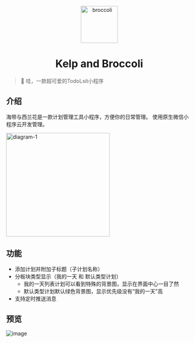 <p align="center">
<img src="https://6f6e-on-line-1gqban3ba49e3d35-1302613116.tcb.qcloud.la/broccoli.png?sign=7b6211e60087fd8fb1909cca697cb0a3&t=1612709339" alt="broccoli" width="100">
</p>
<h1 align="center">Kelp and Broccoli</h1>

> 🍭 哇，一款超可爱的TodoLsit小程序

## 介绍

海带与西兰花是一款计划管理工具小程序，方便你的日常管理。
使用原生微信小程序云开发管理。
<p>
<img src="https://6f6e-on-line-1gqban3ba49e3d35-1302613116.tcb.qcloud.la/broccoli_3.png?sign=259f4e7b88e911421cbeb63c842d11de&t=1640624761" alt="diagram-1" width="280">
</p>

## 功能

-   添加计划并附加子标题（子计划名称）
-   分板块类型显示（我的一天 和 默认类型计划）
    -   我的一天列表计划可以看到特殊的背景图，显示在界面中心一目了然
    -   默认类型计划默认绿色背景图，显示优先级没有“我的一天”高
-   支持定时推送消息

## 预览

![image](https://6f6e-on-line-1gqban3ba49e3d35-1302613116.tcb.qcloud.la/broccoli-logo.jpg?sign=20165c057e9630056a11128b1b740c08&t=1640626684)
